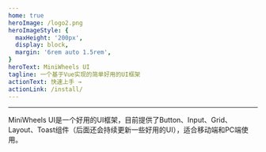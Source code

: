 ```yaml
---
home: true
heroImage: /logo2.png
heroImageStyle: {
  maxHeight: '200px',
  display: block,
  margin: '6rem auto 1.5rem',
}
heroText: MiniWheels UI 
tagline: 一个基于Vue实现的简单好用的UI框架
actionText: 快速上手 →
actionLink: /install/
---
```


<hr>

MiniWheels UI是一个好用的UI框架，目前提供了Button、Input、Grid、Layout、Toast组件（后面还会持续更新一些好用的UI），适合移动端和PC端使用。   

